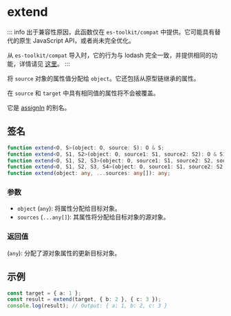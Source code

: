 # extend

::: info
出于兼容性原因，此函数仅在 `es-toolkit/compat` 中提供。它可能具有替代的原生 JavaScript API，或者尚未完全优化。

从 `es-toolkit/compat` 导入时，它的行为与 lodash 完全一致，并提供相同的功能，详情请见 [这里](../../../compatibility.md)。
:::

将 `source` 对象的属性值分配给 `object`。它还包括从原型链继承的属性。

在 `source` 和 `target` 中具有相同值的属性将不会被覆盖。

它是 [assignIn](./assignIn.md) 的别名。

## 签名

```typescript
function extend<O, S>(object: O, source: S): O & S;
function extend<O, S1, S2>(object: O, source1: S1, source2: S2): O & S1 & S2;
function extend<O, S1, S2, S3>(object: O, source1: S1, source2: S2, source3: S3): O & S1 & S2 & S3;
function extend<O, S1, S2, S3, S4>(object: O, source1: S1, source2: S2, source3: S3, source4: S4): O & S1 & S2 & S3;
function extend(object: any, ...sources: any[]): any;
```

### 参数

- `object` (`any`): 将属性分配给目标对象。
- `sources` (`...any[]`): 其属性将分配给目标对象的源对象。

### 返回值

(`any`): 分配了源对象属性的更新目标对象。

## 示例

```typescript
const target = { a: 1 };
const result = extend(target, { b: 2 }, { c: 3 });
console.log(result); // Output: { a: 1, b: 2, c: 3 }
```
